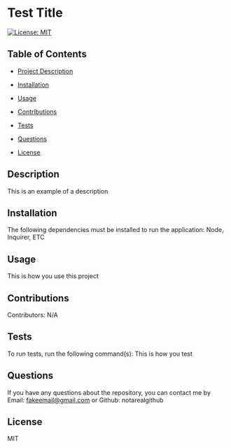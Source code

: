 # Test Title
  [![License: MIT](https://img.shields.io/badge/License-MIT-yellow.svg)](https://opensource.org/licenses/MIT)

## Table of Contents
  - [Project Description](#description)
  - [Installation](#installation)
  - [Usage](#usage)
  - [Contributions](#contributions)
  - [Tests](#tests)
  - [Questions](#questions)
  
  - [License](#license)

## Description
  This is an example of a description

## Installation 
  The following dependencies must be installed to run the application: Node, Inquirer, ETC

## Usage
This is how you use this project

## Contributions
Contributors: N/A

## Tests
To run tests, run the following command(s): This is how you test

## Questions
If you have any questions about the repository, you can contact me by Email: fakeemail@gmail.com or Github: notarealgithub

  
  ## License
  MIT
